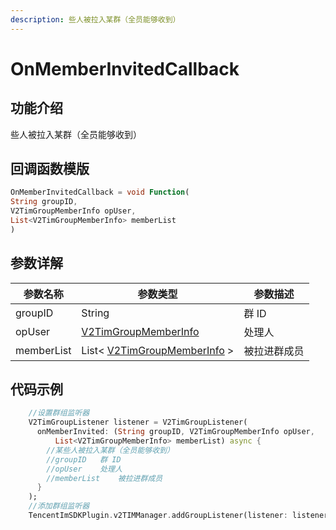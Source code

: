 ```yaml
---
description: 些人被拉入某群（全员能够收到）
---
```


# OnMemberInvitedCallback

## 功能介绍

些人被拉入某群（全员能够收到）

## 回调函数模版

```dart
OnMemberInvitedCallback = void Function(
String groupID,
V2TimGroupMemberInfo opUser,
List<V2TimGroupMemberInfo> memberList
)
```

## 参数详解

| 参数名称       | 参数类型                                                                           | 参数描述   |
| ---------- | ------------------------------------------------------------------------------ | ------ |
| groupID    | String                                                                         | 群 ID   |
| opUser     | [V2TimGroupMemberInfo](../keyClass/group/v2timgroupmemberinfo.md)         | 处理人    |
| memberList | List< [V2TimGroupMemberInfo](../keyClass/group/v2timgroupmemberinfo.md) > | 被拉进群成员 |

## 代码示例

```dart
    //设置群组监听器
    V2TimGroupListener listener = V2TimGroupListener(
      onMemberInvited: (String groupID, V2TimGroupMemberInfo opUser,
          List<V2TimGroupMemberInfo> memberList) async {
        //某些人被拉入某群（全员能够收到）
        //groupID	群 ID
        //opUser	处理人
        //memberList	被拉进群成员
      }
    );
    //添加群组监听器
    TencentImSDKPlugin.v2TIMManager.addGroupListener(listener: listener);
```

